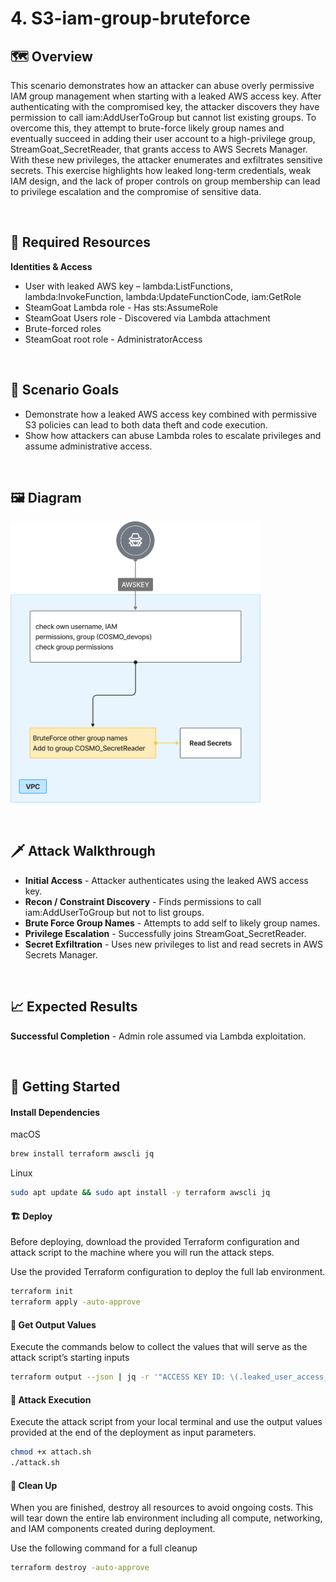 # 4. S3-iam-group-bruteforce

## 🗺️ Overview
This scenario demonstrates how an attacker can abuse overly permissive IAM group management when starting with a leaked AWS access key. After authenticating with the compromised key, the attacker discovers they have permission to call iam:AddUserToGroup but cannot list existing groups. To overcome this, they attempt to brute-force likely group names and eventually succeed in adding their user account to a high-privilege group, StreamGoat_SecretReader, that grants access to AWS Secrets Manager. With these new privileges, the attacker enumerates and exfiltrates sensitive secrets. This exercise highlights how leaked long-term credentials, weak IAM design, and the lack of proper controls on group membership can lead to privilege escalation and the compromise of sensitive data.

&nbsp;

## 🧩 Required Resources

**Identities & Access**
- User with leaked AWS key – lambda:ListFunctions, lambda:InvokeFunction, lambda:UpdateFunctionCode, iam:GetRole
- SteamGoat Lambda role - Has sts:AssumeRole
- SteamGoat Users role - Discovered via Lambda attachment
- Brute-forced roles
- SteamGoat root role - AdministratorAccess

&nbsp;

## 🎯 Scenario Goals
- Demonstrate how a leaked AWS access key combined with permissive S3 policies can lead to both data theft and code execution.  
- Show how attackers can abuse Lambda roles to escalate privileges and assume administrative access.

&nbsp;

## 🖼️ Diagram
<img src="./diagram.png" alt="Diagram" width="400"/>

&nbsp;

## 🗡️ Attack Walkthrough
- **Initial Access** - Attacker authenticates using the leaked AWS access key.
- **Recon / Constraint Discovery** - Finds permissions to call iam:AddUserToGroup but not to list groups.
- **Brute Force Group Names** - Attempts to add self to likely group names.
- **Privilege Escalation** - Successfully joins StreamGoat_SecretReader.
- **Secret Exfiltration** - Uses new privileges to list and read secrets in AWS Secrets Manager.

&nbsp;

## 📈 Expected Results
**Successful Completion** - Admin role assumed via Lambda exploitation.

&nbsp;

## 🚀 Getting Started

#### Install Dependencies
macOS
```bash
brew install terraform awscli jq
```
Linux
```bash
sudo apt update && sudo apt install -y terraform awscli jq
```

#### 🏗️ Deploy
Before deploying, download the provided Terraform configuration and attack script to the machine where you will run the attack steps.

Use the provided Terraform configuration to deploy the full lab environment.

```bash
terraform init
terraform apply -auto-approve
```

#### 📝 Get Output Values
Execute the commands below to collect the values that will serve as the attack script’s starting inputs
```bash
terraform output --json | jq -r '"ACCESS KEY ID: \(.leaked_user_access_key_id.value) \nACCESS SECRET KEY: \(.leaked_user_secret_access_key.value)"'
```

#### 🎯 Attack Execution
Execute the attack script from your local terminal and use the output values provided at the end of the deployment as input parameters.

```bash
chmod +x attach.sh
./attack.sh
```

#### 🧹 Clean Up
When you are finished, destroy all resources to avoid ongoing costs. This will tear down the entire lab environment including all compute, networking, and IAM components created during deployment.

Use the following command for a full cleanup

```bash
terraform destroy -auto-approve
```
